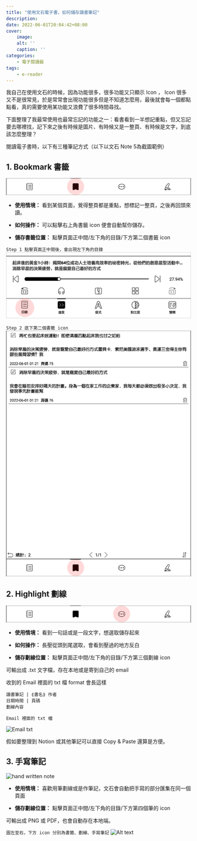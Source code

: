 ```yaml
---
title: "使用文石電子書，如何儲存讀書筆記"
description: 
date: 2022-06-01T20:04:42+08:00
cover:
    image:  
    alt: ''
    caption: ''
categories:
    - 電子閱讀器
tags:
    - e-reader
---
```


我自己在使用文石的時候，因為功能很多，很多功能又只顯示 Icon ， Icon 很多又不是很常見，於是常常會出現功能很多但是不知道怎麼用，最後就會每一個都點點看，真的需要使用某功能又浪費了很多時間尋找。

下面整理了我最常使用也最常忘記的功能之一：看書看到一半想記重點，但又忘記要去哪裡找，記下來之後有時候是圖片、有時候又是一整頁、有時候是文字，到底該怎麼整理？

閱讀電子書時，以下有三種筆記方式（以下以文石 Note 5為截圖範例）

## 1. Bookmark 書籤

![Bookmark 書籤](01_bookmark.png)

- **使用情境：** 看到某個頁面，覺得整頁都是重點，想標記一整頁，之後再回頭來讀。

- **如何操作：** 可以點擊右上角書籤 icon 便會自動幫你儲存。

- **儲存書籤位置：** 點擊頁面正中間/左下角的目錄/下方第二個書籤 icon


`Step 1 點擊頁面正中間後，會出現左下角的目錄`
![目錄](02_step1.png)

`Step 2 底下第二個書籤 icon`
![bookmark icon](03_step2.png)

## 2. Highlight 劃線

![Highlight 劃線](04_highlight.png)

- **使用情境：** 看到一句話或是一段文字，想選取儲存起來

- **如何操作：** 長壓從頭到尾選取，會看到壓過的地方反白

- **儲存劃線位置：** 點擊頁面正中間/左下角的目錄/下方第三個劃線 icon

可輸出成 .txt 文字檔，存在本地或是寄到自己的 email

收到的 Email 裡面的 txt 檔 format 會長這樣

```
讀書筆記 | ⟪書名⟫ 作者 
日期時間 | 頁碼
劃線內容
```

```Email 裡面的 txt 檔```

![Email txt](05_email.png)

假如要整理到 Notion 或其他筆記可以直接 Copy & Paste 還算是方便。

## 3. 手寫筆記
![hand written note](06_hand.png)

- **使用情境：** 喜歡用筆劃線或是作筆記，文石會自動把手寫的部分匯集在同一個頁面

- **儲存劃線位置：** 點擊頁面正中間/左下角的目錄/下方第四個筆的 icon

可輸出成 PNG 或 PDF，也會自動存在本地端。

`圖左至右，下方 icon 分別為書籤、劃線、手寫筆記`
![Alt text](07.png)
